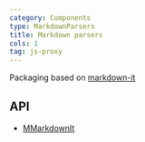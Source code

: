 ```yaml
---
category: Components
type: MarkdownParsers
title: Markdown parsers
cols: 1
tag: js-proxy
---
```


Packaging based on [markdown-it](https://github.com/markdown-it/markdown-it)

## API

- [MMarkdownIt](/api/MMarkdownIt)
